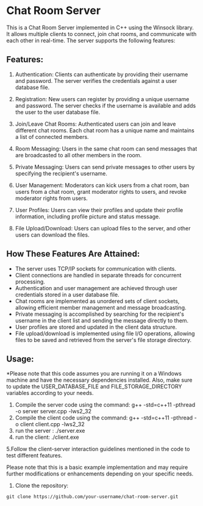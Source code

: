 # Chat Room Server

This is a Chat Room Server implemented in C++ using the Winsock library. It allows multiple clients to connect, join chat rooms, and communicate with each other in real-time. The server supports the following features:

## Features:

1. Authentication: Clients can authenticate by providing their username and password. The server verifies the credentials against a user database file.

2. Registration: New users can register by providing a unique username and password. The server checks if the username is available and adds the user to the user database file.

3. Join/Leave Chat Rooms: Authenticated users can join and leave different chat rooms. Each chat room has a unique name and maintains a list of connected members.

4. Room Messaging: Users in the same chat room can send messages that are broadcasted to all other members in the room.

5. Private Messaging: Users can send private messages to other users by specifying the recipient's username.

6. User Management: Moderators can kick users from a chat room, ban users from a chat room, grant moderator rights to users, and revoke moderator rights from users.

7. User Profiles: Users can view their profiles and update their profile information, including profile picture and status message.

8. File Upload/Download: Users can upload files to the server, and other users can download the files.

## How These Features Are Attained:

- The server uses TCP/IP sockets for communication with clients.
- Client connections are handled in separate threads for concurrent processing.
- Authentication and user management are achieved through user credentials stored in a user database file.
- Chat rooms are implemented as unordered sets of client sockets, allowing efficient member management and message broadcasting.
- Private messaging is accomplished by searching for the recipient's username in the client list and sending the message directly to them.
- User profiles are stored and updated in the client data structure.
- File upload/download is implemented using file I/O operations, allowing files to be saved and retrieved from the server's file storage directory.

## Usage:
*Please note that this code assumes you are running it on a Windows machine and have the necessary dependencies installed. Also, make sure to update the USER_DATABASE_FILE and FILE_STORAGE_DIRECTORY variables according to your needs.


1. Compile the server code using the command:
   g++ -std=c++11 -pthread -o server server.cpp -lws2_32
2. Compile the client code using the command:
   g++ -std=c++11 -pthread -o client client.cpp -lws2_32
3. run the server :
   ./server.exe
4. run the client:
   ./client.exe

5.Follow the client-server interaction guidelines mentioned in the code to test different features.

Please note that this is a basic example implementation and may require further modifications or enhancements depending on your specific needs.

1. Clone the repository:

```shell
git clone https://github.com/your-username/chat-room-server.git
